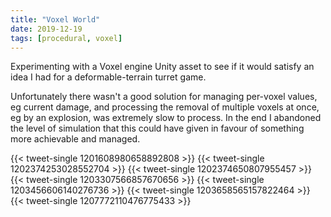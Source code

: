 ```yaml
---
title: "Voxel World"
date: 2019-12-19
tags: [procedural, voxel]
---
```

Experimenting with a Voxel engine Unity asset to see if it would satisfy an idea I had for a deformable-terrain turret game. 
<!--more-->
Unfortunately there wasn't a good solution for managing per-voxel values, eg current damage, and processing the removal of multiple voxels at once, eg by an explosion, was extremely slow to process. In the end I abandoned the level of simulation that this could have given in favour of something more achievable and managed.

{{< tweet-single 1201608980658892808 >}}
{{< tweet-single 1202374253028552704 >}}
{{< tweet-single 1202374650807955457 >}}
{{< tweet-single 1203307566857670656 >}}
{{< tweet-single 1203456606140276736 >}}
{{< tweet-single 1203658565157822464 >}}
{{< tweet-single 1207772110476775433 >}}
